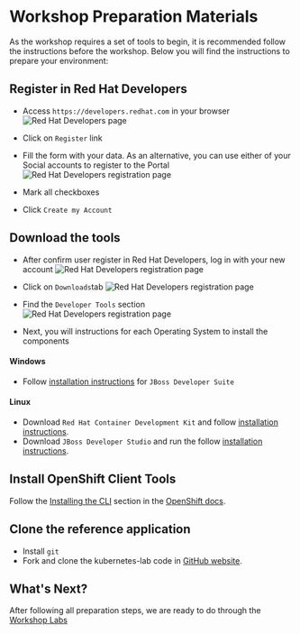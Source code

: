 Workshop Preparation Materials
==============================

As the workshop requires a set of tools to begin, it is recommended follow the instructions before the workshop. Below you will find the instructions to prepare your environment:

Register in Red Hat Developers
------------------------------
* Access `https://developers.redhat.com` in your browser
![Red Hat Developers page](https://raw.githubusercontent.com/rimolive/openshift-development-workshop/master/images/red-hat-developers.png)

* Click on `Register` link
* Fill the form with your data. As an alternative, you can use either of your Social accounts to register to the Portal
![Red Hat Developers registration page](https://raw.githubusercontent.com/rimolive/openshift-development-workshop/master/images/registering.png)

* Mark all checkboxes
* Click `Create my Account`

Download the tools
------------------
* After confirm user register in Red Hat Developers, log in with your new account
![Red Hat Developers registration page](https://raw.githubusercontent.com/rimolive/openshift-development-workshop/master/images/login.png)

* Click on `Downloads`tab
![Red Hat Developers registration page](https://raw.githubusercontent.com/rimolive/openshift-development-workshop/master/images/downloads.png)

* Find the `Developer Tools` section
![Red Hat Developers registration page](https://raw.githubusercontent.com/rimolive/openshift-development-workshop/master/images/downloads-page.png)

* Next, you will instructions for each Operating System to install the components

#### Windows
* Follow [installation instructions](https://developers.redhat.com/products/cdk/get-started) for `JBoss Developer Suite`

#### Linux
* Download `Red Hat Container Development Kit` and follow [installation instructions](https://developers.redhat.com/products/cdk/get-started/#fndtn-linux).
* Download `JBoss Developer Studio` and run the follow [installation instructions](https://developers.redhat.com/products/devstudio/get-started).

Install OpenShift Client Tools
------------------------------
Follow the [Installing the CLI](https://docs.openshift.com/container-platform/3.3/cli_reference/get_started_cli.html#installing-the-cli) section in the [OpenShift docs](https://docs.openshift.com/container-platform/3.3).

Clone the reference application
-------------------------------
* Install `git`
* Fork and clone the kubernetes-lab code in [GitHub website](https://github.com/redhat-developer-demos/kubernetes-lab).

What's Next?
------------
After following all preparation steps, we are ready to do through the [Workshop Labs](https://github.com/rimolive/openshift-development-workshop/tree/master/workshop)